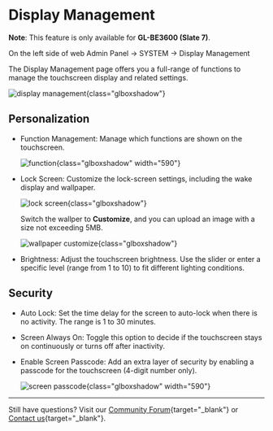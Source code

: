 # Display Management

**Note**: This feature is only available for **GL-BE3600 (Slate 7)**.

On the left side of web Admin Panel -> SYSTEM -> Display Management

The Display Management page offers you a full-range of functions to manage the touchscreen display and related settings.

![display management](https://static.gl-inet.com/docs/router/en/4/interface_guide/display_management/display_management.png){class="glboxshadow"}

## Personalization
    
- Function Management: Manage which functions are shown on the touchscreen.

    ![function](https://static.gl-inet.com/docs/router/en/4/interface_guide/display_management/function.png){class="glboxshadow" width="590"}
    
- Lock Screen: Customize the lock-screen settings, including the wake display and wallpaper.

    ![lock screen](https://static.gl-inet.com/docs/router/en/4/interface_guide/display_management/lock_screen.png){class="glboxshadow"}

    Switch the wallper to **Customize**, and you can upload an image with a size not exceeding 5MB.

    ![wallpaper customize](https://static.gl-inet.com/docs/router/en/4/interface_guide/display_management/wallpaper_customize.png){class="glboxshadow"}

- Brightness: Adjust the touchscreen brightness. Use the slider or enter a specific level (range from 1 to 10) to fit different lighting conditions.

## Security
    
- Auto Lock: Set the time delay for the screen to auto-lock when there is no activity. The range is 1 to 30 minutes.
- Screen Always On: Toggle this option to decide if the touchscreen stays on continuously or turns off after inactivity.
- Enable Screen Passcode: Add an extra layer of security by enabling a passcode for the touchscreen (4-digit number only).

    ![screen passcode](https://static.gl-inet.com/docs/router/en/4/interface_guide/display_management/screen_passcode.png){class="glboxshadow" width="590"}

---

Still have questions? Visit our [Community Forum](https://forum.gl-inet.com){target="_blank"} or [Contact us](https://www.gl-inet.com/contacts/){target="_blank"}.
